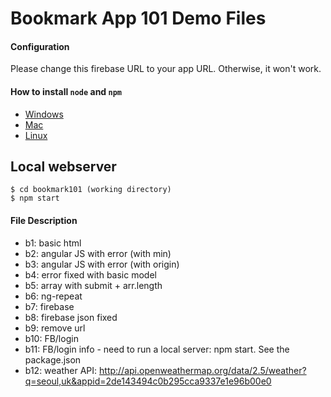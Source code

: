 Bookmark App 101 Demo Files
====


#### Configuration
Please change this firebase URL to your app URL. Otherwise, it won't work.

#### How to install `node` and `npm`
- [Windows](http://blog.teamtreehouse.com/install-node-js-npm-windows)
- [Mac](http://blog.teamtreehouse.com/install-node-js-npm-mac)
- [Linux](http://blog.teamtreehouse.com/install-node-js-npm-linux)

Local webserver
----

```
$ cd bookmark101 (working directory)
$ npm start
```

#### File Description

- b1: basic html
- b2: angular JS with error (with min)
- b3: angular JS with error (with origin)
- b4: error fixed with basic model
- b5: array with submit + arr.length
- b6: ng-repeat
- b7: firebase
- b8: firebase json fixed
- b9: remove url
- b10: FB/login
- b11: FB/login info - need to run a local server: npm start. See the package.json 
- b12: weather API: http://api.openweathermap.org/data/2.5/weather?q=seoul,uk&appid=2de143494c0b295cca9337e1e96b00e0
